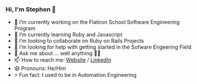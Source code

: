 ### Hi, I'm Stephen 👋

- 🔭 I’m currently working on the Flatiron School Software Engineering Program
- 🌱 I’m currently learning Ruby and Javascript
- 👯 I’m looking to collaborate on Ruby on Rails Projects
- 🤔 I’m looking for help with getting started in the Sofware Engeering Field
- 💬 Ask me about ... well anything 🤷‍♂️
- 📫 How to reach me: [Website](https://stephenanderson.dev/) / [LinkedIn](https://www.linkedin.com/in/stephenandersondev/)
- 😄 Pronouns: He/Him
- ⚡ Fun fact: I used to be in Automation Engineering

